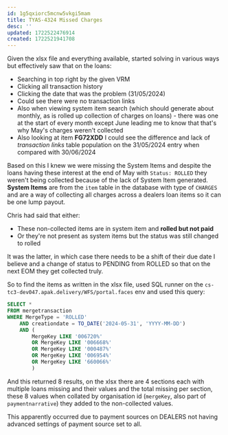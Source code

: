 ```yaml
---
id: 1g5qxiorc5mcnw5vkgi5mam
title: TYAS-4324 Missed Charges
desc: ''
updated: 1722522476914
created: 1722521941708
---
```

Given the xlsx file and everything available, started solving in various ways but effectively saw that on the loans:
- Searching in top right by the given VRM
- Clicking all transaction history
- Clicking the date that was the problem (31/05/2024)
- Could see there were no transaction links
- Also when viewing system item search (which should generate about monthly, as is rolled up collection of charges on loans) - there was one at the start of every month except June leading me to know that that's why May's charges weren't collected
- Also looking at item **FG72XDD** I could see the difference and lack of *transaction links* table population on the 31/05/2024 entry when compared with 30/06/2024

Based on this I knew we were missing the System Items and despite the loans having these interest at the end of May with `Status: ROLLED` they weren't being collected because of the lack of System Item generated. 
**System Items** are from the `item` table in the database with type of `CHARGES` and are a way of collecting all charges across a dealers loan items so it can be one lump payout.

Chris had said that either:
- These non-collected items are in system item and **rolled but not paid**
- Or they're not present as system items but the status was still changed to rolled

It was the latter, in which case there needs to be a shift of their due date I believe and a change of status to PENDING from ROLLED so that on the next EOM they get collected truly.

So to find the items as written in the xlsx file, used SQL runner on the `cs-tc3-dev047.apak.delivery/WFS/portal.faces` env and used this query:
```SQL
SELECT *
FROM mergetransaction
WHERE MergeType = 'ROLLED'
	AND creationdate = TO_DATE('2024-05-31', 'YYYY-MM-DD')
	AND (
		MergeKey LIKE '006720%'
		OR MergeKey LIKE '006668%'
		OR MergeKey LIKE '000487%'
		OR MergeKey LIKE '006954%'
		OR MergeKey LIKE '660066%'
		)
```
And this returned 8 results, on the xlsx there are 4 sections each with multiple loans missing and their values and the total missing per section, these 8 values when collated by organisation id (`mergeKey`, also part of `paymentnarrative`) they added to the non-collected values.

This apparently occurred due to payment sources on DEALERS not having advanced settings of payment source set to all.